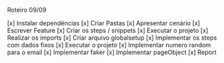 Roteiro 09/09

[x] Instalar dependências
[x] Criar Pastas
[x] Apresentar cenário
[x] Escrever Feature
[x] Criar os steps / snippets
[x] Executar o projeto
[x] Realizar os imports
[x] Criar arquivo globalsetup
[x] Implementar os steps com dados fixos
[x] Executar o projeto
[x] Implementar numero random para o email
[x] Implementar faker
[x] Implementar pageObject
[x] Report